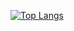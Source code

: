 [![Top Langs](https://github-readme-stats.vercel.app/api/top-langs/?username=pedromchd&layout=compact&theme=onedark$langs_count=6)](https://github.com/anuraghazra/github-readme-stats)
